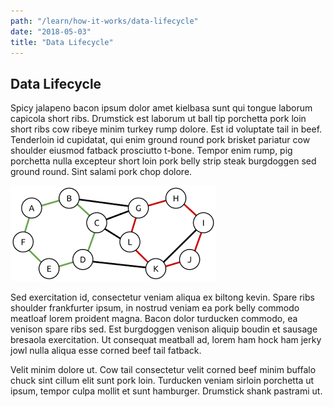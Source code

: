 ```yaml
---
path: "/learn/how-it-works/data-lifecycle"
date: "2018-05-03"
title: "Data Lifecycle"
---
```


## Data Lifecycle

Spicy jalapeno bacon ipsum dolor amet kielbasa sunt qui tongue laborum capicola short ribs. Drumstick est laborum ut ball tip porchetta pork loin short ribs cow ribeye minim turkey rump dolore. Est id voluptate tail in beef. Tenderloin id cupidatat, qui enim ground round pork brisket pariatur cow shoulder eiusmod fatback prosciutto t-bone. Tempor enim rump, pig porchetta nulla excepteur short loin pork belly strip steak burgdoggen sed ground round. Sint salami pork chop dolore.

![The Cycle](../_images/cycle.png)


Sed exercitation id, consectetur veniam aliqua ex biltong kevin. Spare ribs shoulder frankfurter ipsum, in nostrud veniam ea pork belly commodo meatloaf lorem proident magna. Bacon dolor turducken commodo, ea venison spare ribs sed. Est burgdoggen venison aliquip boudin et sausage bresaola exercitation. Ut consequat meatball ad, lorem ham hock ham jerky jowl nulla aliqua esse corned beef tail fatback.

Velit minim dolore ut. Cow tail consectetur velit corned beef minim buffalo chuck sint cillum elit sunt pork loin. Turducken veniam sirloin porchetta ut ipsum, tempor culpa mollit et sunt hamburger. Drumstick shank pastrami ut.